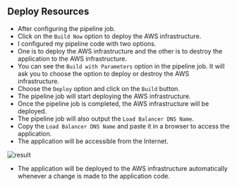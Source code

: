 ## Deploy Resources

- After configuring the pipeline job.
- Click on the `Build Now` option to deploy the AWS infrastructure.
- I configured my pipeline code with two options.
- One is to deploy the AWS infrastructure and the other is to destroy the application to the AWS infrastructure.
- You can see the `Build with Parameters` option in the pipeline job. It will ask you to choose the option to deploy or destroy the AWS infrastructure.
- Choose the `Deploy` option and click on the `Build` button.
- The pipeline job will start deploying the AWS infrastructure.
- Once the pipeline job is completed, the AWS infrastructure will be deployed.
- The pipeline job will also output the `Load Balancer DNS Name`.
- Copy the `Load Balancer DNS Name` and paste it in a browser to access the application.
- The application will be accessible from the Internet.

![result](https://github.com/mathesh-me/high-availabilty-deployment-terraform/assets/144098846/b5add2bd-e0ef-4cd0-8ec8-420932af301d)

- The application will be deployed to the AWS infrastructure automatically whenever a change is made to the application code.
